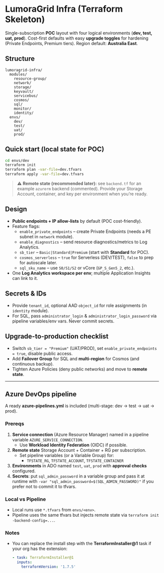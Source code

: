 # LumoraGrid Infra (Terraform Skeleton)

Single-subscription **POC** layout with four logical environments (**dev, test, uat, prod**). 
Cost-first defaults with easy **upgrade toggles** for hardening (Private Endpoints, Premium tiers). 
Region default: **Australia East**.

## Structure
```
lumoragrid-infra/
  modules/
    resource-group/
    network/
    storage/
    keyvault/
    servicebus/
    cosmos/
    sql/
    monitor/
    identity/
  envs/
    dev/
    test/
    uat/
    prod/
```

## Quick start (local state for POC)
```bash
cd envs/dev
terraform init
terraform plan -var-file=dev.tfvars
terraform apply -var-file=dev.tfvars
```

> ⚠️ **Remote state (recommended later):** see `backend.tf` for an example `azurerm` backend (commented). 
Provide your Storage Account, container, and key per environment when you’re ready.

## Design
- **Public endpoints + IP allow-lists** by default (POC cost-friendly).
- Feature flags:
  - `enable_private_endpoints` – create Private Endpoints (needs a PE subnet in `network` module).
  - `enable_diagnostics` – send resource diagnostics/metrics to Log Analytics.
  - `sb_tier` – `Basic|Standard|Premium` (start with **Standard** for POC).
  - `cosmos_serverless` – `true` for Serverless (DEV/TEST), `false` to prep for autoscale later.
  - `sql_sku_name` – use `S0/S1/S2` or vCore (`GP_S_Gen5_2`, etc.).
- One **Log Analytics workspace per env**; multiple Application Insights can link to it.

## Secrets & IDs
- Provide `tenant_id`, optional AAD `object_id` for role assignments (in `identity` module).
- For SQL, pass `administrator_login` & `administrator_login_password` via pipeline variables/env vars. 
Never commit secrets.

## Upgrade-to-production checklist
- Switch `sb_tier = "Premium"` (UAT/PROD), set `enable_private_endpoints = true`, disable public access.
- Add **Failover Group** for SQL and **multi-region** for Cosmos (and continuous backup).
- Tighten Azure Policies (deny public networks) and move to **remote state**.


---
## Azure DevOps pipeline
A ready **azure-pipelines.yml** is included (multi-stage: dev → test → uat → prod).

### Prereqs
1) **Service connection** (Azure Resource Manager) named in a pipeline variable `AZURE_SERVICE_CONNECTION`.
   - Use **Workload Identity Federation** (OIDC) if possible.
2) **Remote state** Storage Account + Container + RG per subscription.
   - Set pipeline variables (or a Variable Group) for:
     - `TFSTATE_RG`, `TFSTATE_ACCOUNT`, `TFSTATE_CONTAINER`
3) **Environments** in ADO named `test`, `uat`, `prod` with **approval checks** configured.
4) **Secrets**: put `sql_admin_password` in a variable group and pass it at runtime with `-var "sql_admin_password=$(SQL_ADMIN_PASSWORD)"` if you prefer not to commit it to tfvars.

### Local vs Pipeline
- Local runs use `*.tfvars` from `envs/<env>`.
- Pipeline uses the same tfvars but injects remote state via `terraform init -backend-config=...`.

### Notes
- You can replace the install step with the **TerraformInstaller@1** task if your org has the extension:
  ```yaml
  - task: TerraformInstaller@1
    inputs:
      terraformVersion: '1.7.5'
  ```
